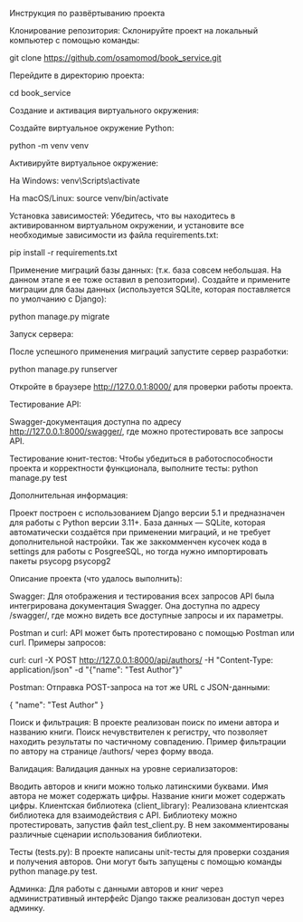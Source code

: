 Инструкция по развёртыванию проекта


Клонирование репозитория:
Склонируйте проект на локальный компьютер с помощью команды:

git clone https://github.com/osamomod/book_service.git

Перейдите в директорию проекта:


cd book_service

Создание и активация виртуального окружения:


Создайте виртуальное окружение Python:


python -m venv venv

Активируйте виртуальное окружение:


На Windows:
venv\Scripts\activate


На macOS/Linux:
source venv/bin/activate


Установка зависимостей:
Убедитесь, что вы находитесь в активированном виртуальном окружении, и установите все необходимые зависимости из файла requirements.txt:


pip install -r requirements.txt


Применение миграций базы данных: (т.к. база совсем небольшая. На данном этапе я ее тоже оставил в репозитории).
Создайте и примените миграции для базы данных (используется SQLite, которая поставляется по умолчанию с Django):


python manage.py migrate


Запуск сервера:


После успешного применения миграций запустите сервер разработки:


python manage.py runserver


Откройте в браузере http://127.0.0.1:8000/ для проверки работы проекта.



Тестирование API:

Swagger-документация доступна по адресу http://127.0.0.1:8000/swagger/, где можно протестировать все запросы API.


Тестирование юнит-тестов:
Чтобы убедиться в работоспособности проекта и корректности функционала, выполните тесты:
python manage.py test


Дополнительная информация:


Проект построен с использованием Django версии 5.1 и предназначен для работы с Python версии 3.11+.
База данных — SQLite, которая автоматически создаётся при применении миграций, и не требует дополнительной настройки.
Так же заккомменчен кусочек кода в settings для работы с PosgreeSQL, но тогда нужно импортировать пакеты psycopg psycopg2

Описание проекта (что удалось выполнить):


Swagger: Для отображения и тестирования всех запросов API была интегрирована документация Swagger.
Она доступна по адресу /swagger/, где можно видеть все доступные запросы и их параметры.

Postman и curl: API может быть протестировано с помощью Postman или curl. Примеры запросов:

curl:    curl -X POST http://127.0.0.1:8000/api/authors/ -H "Content-Type: application/json" -d "{\"name\": \"Test Author\"}"

Postman: Отправка POST-запроса на тот же URL с JSON-данными:

{
  "name": "Test Author"
}

Поиск и фильтрация: В проекте реализован поиск по имени автора и названию книги. Поиск нечувствителен к регистру, что позволяет находить результаты по частичному совпадению. Пример фильтрации по автору на странице /authors/ через форму ввода.


Валидация: Валидация данных на уровне сериализаторов:

Вводить авторов и книги можно только латинскими буквами.
Имя автора не может содержать цифры.
Название книги может содержать цифры.
Клиентская библиотека (client_library): Реализована клиентская библиотека для взаимодействия с API. Библиотеку можно протестировать, запустив файл test_client.py. В нем закомментированы различные сценарии использования библиотеки.


Тесты (tests.py): В проекте написаны unit-тесты для проверки создания и получения авторов. Они могут быть запущены с помощью команды python manage.py test.


Админка: Для работы с данными авторов и книг через административный интерфейс Django также реализован доступ через админку.
